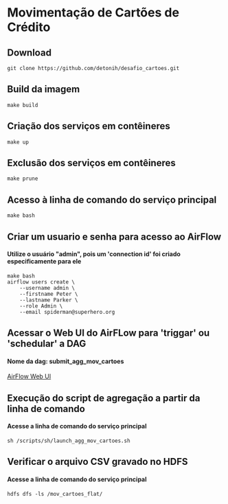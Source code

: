 # Movimentação de Cartões de Crédito

## Download

```
git clone https://github.com/detonih/desafio_cartoes.git
```

## Build da imagem

```
make build
```

## Criação dos serviços em contêineres

```
make up
```

## Exclusão dos serviços em contêineres

```
make prune
```

## Acesso à linha de comando do serviço principal

```
make bash
```

## Criar um usuario e senha para acesso ao AirFlow
#### Utilize o usuário "admin", pois um 'connection id' foi criado especificamente para ele
```
make bash
airflow users create \
    --username admin \
    --firstname Peter \
    --lastname Parker \
    --role Admin \
    --email spiderman@superhero.org
```

## Acessar o Web UI do AirFLow para 'triggar' ou 'schedular' a DAG
#### Nome da dag: submit_agg_mov_cartoes
[AirFlow Web UI](http://localhost:8080/)


## Execução do script de agregação a partir da linha de comando
#### Acesse a linha de comando do serviço principal
```
sh /scripts/sh/launch_agg_mov_cartoes.sh
```

## Verificar o arquivo CSV gravado no HDFS
#### Acesse a linha de comando do serviço principal
```
hdfs dfs -ls /mov_cartoes_flat/
```
